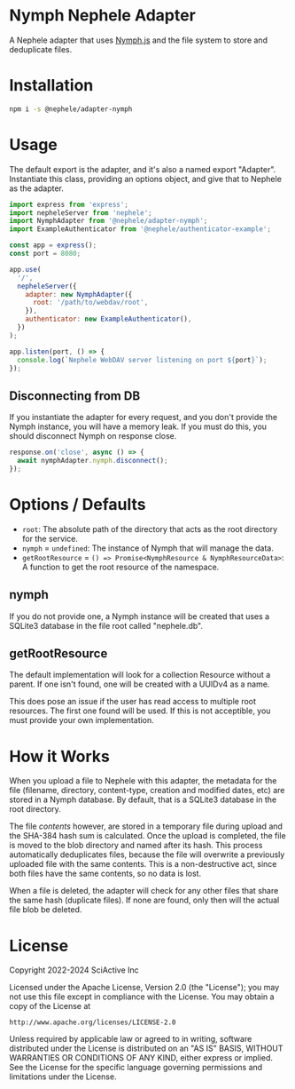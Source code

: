 # Nymph Nephele Adapter

A Nephele adapter that uses [Nymph.js](https://nymph.io/) and the file system to store and deduplicate files.

# Installation

```sh
npm i -s @nephele/adapter-nymph
```

# Usage

The default export is the adapter, and it's also a named export "Adapter". Instantiate this class, providing an options object, and give that to Nephele as the adapter.

```js
import express from 'express';
import nepheleServer from 'nephele';
import NymphAdapter from '@nephele/adapter-nymph';
import ExampleAuthenticator from '@nephele/authenticator-example';

const app = express();
const port = 8080;

app.use(
  '/',
  nepheleServer({
    adapter: new NymphAdapter({
      root: '/path/to/webdav/root',
    }),
    authenticator: new ExampleAuthenticator(),
  })
);

app.listen(port, () => {
  console.log(`Nephele WebDAV server listening on port ${port}`);
});
```

## Disconnecting from DB

If you instantiate the adapter for every request, and you don't provide the Nymph instance, you will have a memory leak. If you must do this, you should disconnect Nymph on response close.

```js
response.on('close', async () => {
  await nymphAdapter.nymph.disconnect();
});
```

# Options / Defaults

- `root`: The absolute path of the directory that acts as the root directory for the service.
- `nymph` = `undefined`: The instance of Nymph that will manage the data.
- `getRootResource` = `() => Promise<NymphResource & NymphResourceData>`: A function to get the root resource of the namespace.

## nymph

If you do not provide one, a Nymph instance will be created that uses a SQLite3 database in the file root called "nephele.db".

## getRootResource

The default implementation will look for a collection Resource without a parent. If one isn't found, one will be created with a UUIDv4 as a name.

This does pose an issue if the user has read access to multiple root resources. The first one found will be used. If this is not acceptible, you must provide your own implementation.

# How it Works

When you upload a file to Nephele with this adapter, the metadata for the file (filename, directory, content-type, creation and modified dates, etc) are stored in a Nymph database. By default, that is a SQLite3 database in the root directory.

The file _contents_ however, are stored in a temporary file during upload and the SHA-384 hash sum is calculated. Once the upload is completed, the file is moved to the blob directory and named after its hash. This process automatically deduplicates files, because the file will overwrite a previously uploaded file with the same contents. This is a non-destructive act, since both files have the same contents, so no data is lost.

When a file is deleted, the adapter will check for any other files that share the same hash (duplicate files). If none are found, only then will the actual file blob be deleted.

# License

Copyright 2022-2024 SciActive Inc

Licensed under the Apache License, Version 2.0 (the "License");
you may not use this file except in compliance with the License.
You may obtain a copy of the License at

    http://www.apache.org/licenses/LICENSE-2.0

Unless required by applicable law or agreed to in writing, software
distributed under the License is distributed on an "AS IS" BASIS,
WITHOUT WARRANTIES OR CONDITIONS OF ANY KIND, either express or implied.
See the License for the specific language governing permissions and
limitations under the License.
